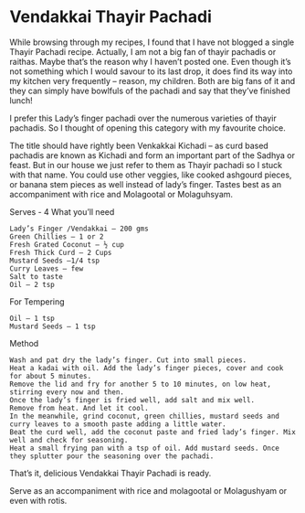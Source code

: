 #  Vendakkai Thayir Pachadi




While browsing through my recipes, I found that I have not blogged a single Thayir Pachadi recipe. Actually, I am not a big fan of thayir pachadis or raithas. Maybe that’s the reason why I haven’t posted one.  Even though it’s not something which I would savour to its last drop, it does find its way into my kitchen very frequently – reason, my children. Both are big fans of it and they can simply have bowlfuls of the pachadi and say that they’ve finished lunch!

 I prefer this Lady’s finger pachadi over the numerous varieties of thayir pachadis. So I thought of opening this category with my favourite choice.

The title should have rightly been Venkakkai Kichadi – as curd based pachadis are known as Kichadi and form an important part of the Sadhya or feast. But in our house we just refer to them as Thayir pachadi so I stuck with that name. You could use other veggies, like cooked ashgourd pieces, or banana stem pieces as well instead of lady’s finger. Tastes best as an accompaniment with rice and Molagootal or Molaguhsyam.

Serves - 4
What you’ll need

    Lady’s Finger /Vendakkai – 200 gms
    Green Chillies – 1 or 2
    Fresh Grated Coconut – ½ cup
    Fresh Thick Curd – 2 Cups
    Mustard Seeds –1/4 tsp
    Curry Leaves – few
    Salt to taste
    Oil – 2 tsp


For Tempering

    Oil – 1 tsp
    Mustard Seeds – 1 tsp


Method

    Wash and pat dry the lady’s finger. Cut into small pieces.
    Heat a kadai with oil. Add the lady’s finger pieces, cover and cook for about 5 minutes.
    Remove the lid and fry for another 5 to 10 minutes, on low heat, stirring every now and then.
    Once the lady’s finger is fried well, add salt and mix well.
    Remove from heat. And let it cool.
    In the meanwhile, grind coconut, green chillies, mustard seeds and curry leaves to a smooth paste adding a little water.
    Beat the curd well, add the coconut paste and fried lady’s finger. Mix well and check for seasoning.
    Heat a small frying pan with a tsp of oil. Add mustard seeds. Once they splutter pour the seasoning over the pachadi.



That’s it, delicious Vendakkai Thayir Pachadi is ready.

Serve as an accompaniment with rice and molagootal or Molagushyam or even with rotis.